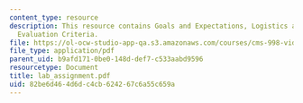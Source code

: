 ```yaml
---
content_type: resource
description: This resource contains Goals and Expectations, Logistics and Parameters,
  Evaluation Criteria.
file: https://ol-ocw-studio-app-qa.s3.amazonaws.com/courses/cms-998-videogame-theory-and-analysis-fall-2006/82be6d464d6dc4cb624267c6a55c659a_lab_assignment.pdf
file_type: application/pdf
parent_uid: b9afd171-0be0-148d-def7-c533aabd9596
resourcetype: Document
title: lab_assignment.pdf
uid: 82be6d46-4d6d-c4cb-6242-67c6a55c659a
---
```

